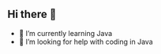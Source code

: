 ## Hi there 👋
- 🌱 I’m currently learning Java
- 🤔 I’m looking for help with coding in Java
<!--
**JaySantos13/JaySantos13** is a ✨ _special_ ✨ repository because its `README.md` (this file) appears on your GitHub profile.

Here are some ideas to get you started:

- 🔭 I’m currently working on ... 
- 🌱 I’m currently learning Java and Python
- 👯 I’m looking to collaborate on ...
- 🤔 I’m looking for help with coding in python
- 💬 Ask me about ...
- 📫 How to reach me: ...
- 😄 Pronouns: ...
- ⚡ Fun fact: ...
-->
